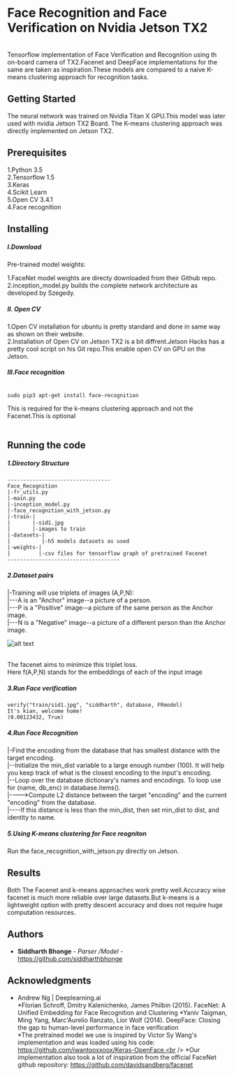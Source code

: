 # Face Recognition and Face Verification on Nvidia Jetson TX2

<br />Tensorflow implementation of Face Verification and Recognition using th on-board camera of TX2.Facenet and DeepFace implementations for the same are taken as inspiration.These models are compared to a naive K-means clustering approach for recognition tasks.



## Getting Started

The neural network was trained on Nvidia Titan X  GPU.This model was later used with nvidia Jetson TX2 Board.
The K-means clustering approach was directly implemented on Jetson TX2.

## Prerequisites

1.Python 3.5 <br />
2.Tensorflow 1.5<br />
3.Keras <br />
4.Scikit Learn<br />
5.Open CV 3.4.1<br />
4.Face recognition<br />

## Installing

##### I.Download 
Pre-trained model weights: <br/>

1.FaceNet model weights are directy downloaded from their Github repo.<br />
2.inception_model.py builds the complete network architecture as developed by Szegedy.<br />

 
##### II. Open CV<br />

1.Open CV installation for ubuntu is pretty standard and done in same way as shown on their website.<br />
2.Installation of Open CV on Jetson TX2 is a bit diffrent.Jetson Hacks has a pretty cool script on his Git repo.This enable open CV on GPU on the Jetson.<br />


##### III.Face recognition
```

sudo pip3 apt-get install face-recognition
```

This is required for the k-means clustering approach and not the Facenet.This is optional  <br />
 <br />




## Running the code

##### 1.Directory Structure
```
---------------------------------
Face_Recognition
|-fr_utils.py
|-main.py
|-inception_model.py
|-face_recognition_with_jetson.py
|-train-|
|       |-sid1.jpg
|       |-images to train
|-datasets-|
|          |-h5 models datasets as used
|-weights-|
|         |-csv files for tensorflow graph of pretrained Facenet          
------------------------------------

```


##### 2.Dataset pairs <br />

|-Training will use triplets of images (A,P,N):<br />
|---A is an "Anchor" image--a picture of a person.<br />
|---P is a "Positive" image--a picture of the same person as the Anchor image.<br />
|---N is a "Negative" image--a picture of a different person than the Anchor image.<br />

![alt text](https://github.com/siddharthbhonge/Face_Recognition_with_jetson_TX2/blob/master/triplet_loss.png)

<br />The facenet aims to minimize this triplet loss.<br />
Here f(A,P,N) stands for the embeddings of each of the input image<br />


##### 3.Run Face verification<br />
```
verify("train/sid1.jpg", "siddharth", database, FRmodel)
It's kian, welcome home!
(0.08123432, True)
```

##### 4.Run Face Recognition<br />

|-Find the encoding from the database that has smallest distance with the target encoding.<br />
|--Initialize the min_dist variable to a large enough number (100). It will help you keep track of what is the closest encoding to the input's encoding.<br/>
|--Loop over the database dictionary's names and encodings. To loop use for (name, db_enc) in database.items().<br/>
|---->Compute L2 distance between the target "encoding" and the current "encoding" from the database.<br/>
|----If this distance is less than the min_dist, then set min_dist to dist, and identity to name.<br/>




##### 5.Using K-means clustering for Face reogniton<br />
Run the face_recognition_with_jetson.py directly on Jetson.<br />



## Results

Both The Facenet and k-means approaches work pretty well.Accuracy wise facenet is much more reliable over large datasets.But k-means is a lightweight option with pretty descent accuracy and does not require huge computation resources. 

## Authors

* **Siddharth Bhonge** - *Parser /Model* - https://github.com/siddharthbhonge


## Acknowledgments

* Andrew Ng  | Deeplearning.ai<br />
*Florian Schroff, Dmitry Kalenichenko, James Philbin (2015). FaceNet: A Unified Embedding for Face Recognition and Clustering
*Yaniv Taigman, Ming Yang, Marc'Aurelio Ranzato, Lior Wolf (2014). DeepFace: Closing the gap to human-level performance in face verification<br />
*The pretrained model we use is inspired by Victor Sy Wang's implementation and was loaded using his code: https://github.com/iwantooxxoox/Keras-OpenFace.<br />
*Our implementation also took a lot of inspiration from the official FaceNet github repository: https://github.com/davidsandberg/facenet<br />

